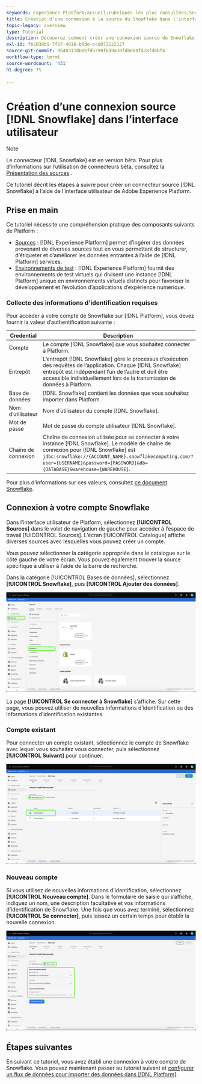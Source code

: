 ```yaml
---
keywords: Experience Platform;accueil;rubriques les plus consultées;Snowflake
title: Création d’une connexion à la source du Snowflake dans l’interface utilisateur
topic-legacy: overview
type: Tutorial
description: Découvrez comment créer une connexion source de Snowflake à l’aide de l’interface utilisateur de Adobe Experience Platform.
exl-id: fb2038b9-7f27-4818-b5de-cc8072122127
source-git-commit: db483110b8bfd5290f6a9a30fdb008f478fdbbf4
workflow-type: tm+mt
source-wordcount: '431'
ht-degree: 7%

---
```


# Création d’une connexion source [!DNL Snowflake] dans l’interface utilisateur

>[!NOTE]
>
> Le connecteur [!DNL Snowflake] est en version bêta. Pour plus d’informations sur l’utilisation de connecteurs bêta, consultez la [Présentation des sources](../../../../home.md#terms-and-conditions) .

Ce tutoriel décrit les étapes à suivre pour créer un connecteur source [!DNL Snowflake] à l’aide de l’interface utilisateur de Adobe Experience Platform.

## Prise en main

Ce tutoriel nécessite une compréhension pratique des composants suivants de Platform :

* [Sources](../../../../home.md) :  [!DNL Experience Platform] permet d’ingérer des données provenant de diverses sources tout en vous permettant de structurer, d’étiqueter et d’améliorer les données entrantes à l’aide de  [!DNL Platform] services.
* [Environnements de test](../../../../../sandboxes/home.md) : [!DNL Experience Platform] fournit des environnements de test virtuels qui divisent une instance [!DNL Platform] unique en environnements virtuels distincts pour favoriser le développement et l’évolution d’applications d’expérience numérique.

### Collecte des informations d’identification requises

Pour accéder à votre compte de Snowflake sur [!DNL Platform], vous devez fournir la valeur d’authentification suivante :

| Credential | Description |
| ---------- | ----------- |
| Compte | Le compte [!DNL Snowflake] que vous souhaitez connecter à Platform. |
| Entrepôt | L’entrepôt [!DNL Snowflake] gère le processus d’exécution des requêtes de l’application. Chaque [!DNL Snowflake] entrepôt est indépendant l’un de l’autre et doit être accessible individuellement lors de la transmission de données à Platform. |
| Base de données | [!DNL Snowflake] contient les données que vous souhaitez importer dans Platform. |
| Nom d’utilisateur | Nom d’utilisateur du compte [!DNL Snowflake]. |
| Mot de passe | Mot de passe du compte utilisateur [!DNL Snowflake]. |
| Chaîne de connexion | Chaîne de connexion utilisée pour se connecter à votre instance [!DNL Snowflake]. Le modèle de chaîne de connexion pour [!DNL Snowflake] est `jdbc:snowflake://{ACCOUNT_NAME}.snowflakecomputing.com/?user={USERNAME}&password={PASSWORD}&db={DATABASE}&warehouse={WAREHOUSE}`. |

Pour plus d’informations sur ces valeurs, consultez [ce document Snowflake](https://docs.snowflake.com/en/user-guide/oauth-custom.html).

## Connexion à votre compte Snowflake

Dans l’interface utilisateur de Platform, sélectionnez **[!UICONTROL Sources]** dans le volet de navigation de gauche pour accéder à l’espace de travail [!UICONTROL Sources]. L’écran [!UICONTROL Catalogue] affiche diverses sources avec lesquelles vous pouvez créer un compte.

Vous pouvez sélectionner la catégorie appropriée dans le catalogue sur le côté gauche de votre écran. Vous pouvez également trouver la source spécifique à utiliser à l’aide de la barre de recherche.

Dans la catégorie [!UICONTROL Bases de données], sélectionnez **[!UICONTROL Snowflake]**, puis **[!UICONTROL Ajouter des données]**.

![](../../../../images/tutorials/create/snowflake/catalog.png)

La page **[!UICONTROL Se connecter à Snowflake]** s’affiche. Sur cette page, vous pouvez utiliser de nouvelles informations d’identification ou des informations d’identification existantes.

### Compte existant

Pour connecter un compte existant, sélectionnez le compte de Snowflake avec lequel vous souhaitez vous connecter, puis sélectionnez **[!UICONTROL Suivant]** pour continuer.

![](../../../../images/tutorials/create/snowflake/existing.png)

### Nouveau compte

Si vous utilisez de nouvelles informations d’identification, sélectionnez **[!UICONTROL Nouveau compte]**. Dans le formulaire de saisie qui s’affiche, indiquez un nom, une description facultative et vos informations d’identification de Snowflake. Une fois que vous avez terminé, sélectionnez **[!UICONTROL Se connecter]**, puis laissez un certain temps pour établir la nouvelle connexion.

![](../../../../images/tutorials/create/snowflake/new.png)

## Étapes suivantes

En suivant ce tutoriel, vous avez établi une connexion à votre compte de Snowflake. Vous pouvez maintenant passer au tutoriel suivant et [configurer un flux de données pour importer des données dans  [!DNL Platform]](../../dataflow/databases.md).
